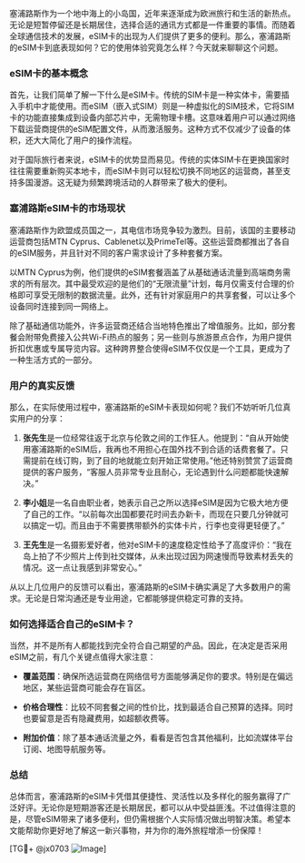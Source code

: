 塞浦路斯作为一个地中海上的小岛国，近年来逐渐成为欧洲旅行和生活的新热点。无论是短暂停留还是长期居住，选择合适的通讯方式都是一件重要的事情。而随着全球通信技术的发展，eSIM卡的出现为人们提供了更多的便利。那么，塞浦路斯的eSIM卡到底表现如何？它的使用体验究竟怎么样？今天就来聊聊这个问题。

### eSIM卡的基本概念

首先，让我们简单了解一下什么是eSIM卡。传统的SIM卡是一种实体卡，需要插入手机中才能使用。而eSIM（嵌入式SIM）则是一种虚拟化的SIM技术，它将SIM卡的功能直接集成到设备内部芯片中，无需物理卡槽。这意味着用户可以通过网络下载运营商提供的eSIM配置文件，从而激活服务。这种方式不仅减少了设备的体积，还大大简化了用户的操作流程。

对于国际旅行者来说，eSIM卡的优势显而易见。传统的实体SIM卡在更换国家时往往需要重新购买本地卡，而eSIM卡则可以轻松切换不同地区的运营商，甚至支持多国漫游。这无疑为频繁跨境活动的人群带来了极大的便利。

### 塞浦路斯eSIM卡的市场现状

塞浦路斯作为欧盟成员国之一，其电信市场竞争较为激烈。目前，该国的主要移动运营商包括MTN Cyprus、Cablenet以及PrimeTel等。这些运营商都推出了各自的eSIM服务，并且针对不同的客户需求设计了多种套餐方案。

以MTN Cyprus为例，他们提供的eSIM套餐涵盖了从基础通话流量到高端商务需求的所有层次。其中最受欢迎的是他们的“无限流量”计划，每月仅需支付合理的价格即可享受无限制的数据流量。此外，还有针对家庭用户的共享套餐，可以让多个设备同时连接到同一网络上。

除了基础通信功能外，许多运营商还结合当地特色推出了增值服务。比如，部分套餐会附带免费接入公共Wi-Fi热点的服务；另一些则与旅游景点合作，为用户提供折扣优惠或专属导览内容。这种跨界整合使得eSIM不仅仅是一个工具，更成为了一种生活方式的一部分。

### 用户的真实反馈

那么，在实际使用过程中，塞浦路斯的eSIM卡表现如何呢？我们不妨听听几位真实用户的分享：

1. **张先生**是一位经常往返于北京与伦敦之间的工作狂人。他提到：“自从开始使用塞浦路斯的eSIM后，我再也不用担心在国外找不到合适的话费套餐了。只需提前在线订购，到了目的地就能立刻开始正常使用。”他还特别赞赏了运营商提供的客户服务，“客服人员非常专业且耐心，无论遇到什么问题都能快速解决。”

2. **李小姐**是一名自由职业者，她表示自己之所以选择eSIM是因为它极大地方便了自己的工作。“以前每次出国都要花时间去办新卡，而现在只要几分钟就可以搞定一切。而且由于不需要携带额外的实体卡片，行李也变得更轻便了。”

3. **王先生**是一名摄影爱好者，他对eSIM卡的速度稳定性给予了高度评价：“我在岛上拍了不少照片上传到社交媒体，从未出现过因为网速慢而导致素材丢失的情况。这一点让我感到非常安心。”

从以上几位用户的反馈可以看出，塞浦路斯的eSIM卡确实满足了大多数用户的需求。无论是日常沟通还是专业用途，它都能够提供稳定可靠的支持。

### 如何选择适合自己的eSIM卡？

当然，并不是所有人都能找到完全符合自己期望的产品。因此，在决定是否采用eSIM之前，有几个关键点值得大家注意：

- **覆盖范围**：确保所选运营商在网络信号方面能够满足你的要求。特别是在偏远地区，某些运营商可能会存在盲区。
  
- **价格合理性**：比较不同套餐之间的性价比，找到最适合自己预算的选择。同时也要留意是否有隐藏费用，如超额收费等。
  
- **附加价值**：除了基本通话流量之外，看看是否包含其他福利，比如流媒体平台订阅、地图导航服务等。

### 总结

总体而言，塞浦路斯的eSIM卡凭借其便捷性、灵活性以及多样化的服务赢得了广泛好评。无论你是短期游客还是长期居民，都可以从中受益匪浅。不过值得注意的是，尽管eSIM带来了诸多便利，但仍需根据个人实际情况做出明智决策。希望本文能帮助你更好地了解这一新兴事物，并为你的海外旅程增添一份保障！

[TG💪+ @jx0703 ![Image](https://github.com/user-attachments/assets/dbca1d08-cadb-493c-b0ec-ad6f7a83f270)]